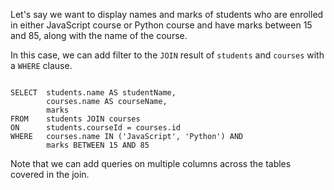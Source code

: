 Let's say we want to display names and marks of students who are enrolled in either JavaScript course or Python course and have marks between 15 and 85, along with the name of the course.

In this case, we can add filter to the `JOIN` result of `students` and `courses` with a `WHERE` clause.

<Editor lang="sql" dbName="students2-v3.db">
<code>
SELECT  students.name AS studentName,
        courses.name AS courseName,
        marks
FROM    students JOIN courses
ON      students.courseId = courses.id
WHERE   courses.name IN ('JavaScript', 'Python') AND
        marks BETWEEN 15 AND 85
</code>
</Editor>

Note that we can add queries on multiple columns across the tables covered in the join.